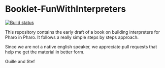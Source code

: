 # Booklet-FunWithInterpreters

[![Build status]( https://travis-ci.com/SquareBracketAssociates/FunWithInterpreters.svg?branch=master)](https://travis-ci.com/SquareBracketAssociates/FunWithInterpreters)

This repository contains the early draft of a book on building interpreters for Pharo in Pharo. 
It follows a really simple steps by steps approach. 

Since we are not a native english speaker, we appreciate pull requests that help me get the material in better form.


Guille and Stef
